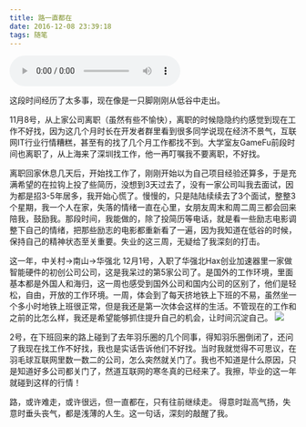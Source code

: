 ```yaml
---
title: 路一直都在
date: 2016-12-08 23:39:18
tags: 随笔
---
```

<audio src="http://obakk2u63.bkt.clouddn.com/blog/%E8%B7%AF%E4%B8%80%E7%9B%B4%E9%83%BD%E5%9C%A8.mp3" controls="controls">
</audio>

这段时间经历了太多事，现在像是一只脚刚刚从低谷中走出。

11月8号，从上家公司离职（虽然有些不愉快），离职的时候隐隐约约感觉到现在工作不好找，因为这几个月时长在开发者群里看到很多同学说现在经济不景气，互联网IT行业行情糟糕，甚至有的找了几个月工作都找不到。大学室友GameFu前段时间也离职了，从上海来了深圳找工作，他一再叮嘱我不要离职，不好找。
<!-- more -->

离职回家休息几天后，开始找工作了，刚刚开始以为自己项目经验还算多，于是充满希望的在拉钩上投了些简历，没想到3天过去了，没有一家公司叫我去面试，因为都是招3-5年居多，我开始心慌了。慢慢的，只是陆陆续续去了3个面试，整整3个星期，我一个人在家，失落的情绪一直在心里，女朋友周末和周二周三都会回来陪我，鼓励我。那段时间，我能做的，除了投简历等电话，就是看一些励志电影调整下自己的情绪，把那些励志的电影都重新看了一遍，因为我知道在低谷的时候，保持自己的精神状态至关重要。失业的这三周，无疑给了我深刻的打击。

这一年，中关村->南山->华强北
12月1号，入职了华强北Hax创业加速器里一家做智能硬件的初创公司公司，这是我呆过的第5家公司了。是国外的工作环境，里面基本都是外国人和海归，这一周也感受到国外公司和国内公司的区别了，他们是轻松，自由，开放的工作环境。一周，体会到了每天挤地铁上下班的不易，虽然坐一个多小时地铁上班很正常，但是我还是第一次体会这样的生活。不管现在的工作和之前的比怎么样，我还是希望能够抓住提升自己的机会，让时间沉淀自己。
![](http://obakk2u63.bkt.clouddn.com/blog/201612-hax.jpg?imageView2/2/w/600)


2号，在下班回来的路上碰到了去年羽乐圈的几个同事，得知羽乐圈倒闭了，还问了我现在找工作不好找，我也是实话告诉他们不好找。当时我就觉得不可思议，在羽毛球互联网里数一数二的公司，怎么突然就关门了。我也不知道是什么原因，只是知道好多公司都关门了，然道互联网的寒冬真的已经来了。我擦，毕业的这一年就碰到这样的行情！

路，或许难走，或许很远，但一直都在，只有往前继续走。
得意时趾高气扬，失意时垂头丧气，都是浅薄的人生。这一句话，深刻的敲醒了我。
